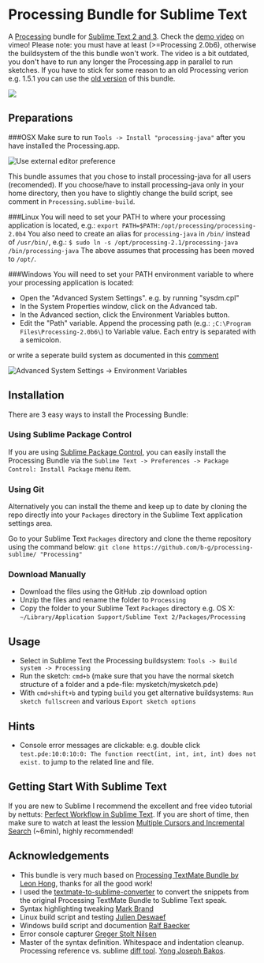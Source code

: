 # Processing Bundle for Sublime Text

A [Processing](http://processing.org/) bundle for [Sublime Text 2 and 3](http://www.sublimetext.com/). Check the [demo video](https://vimeo.com/45573600) on vimeo!
Please note: you must have at least (>=Processing 2.0b6), otherwise the buildsystem of the this bundle won't work. The video is a bit outdated, you don't have to run any longer the Processing.app in parallel to run sketches. If you have to stick for some reason to an old Processing verion e.g. 1.5.1 you can use the [old version](https://github.com/b-g/processing-sublime/tags) of this bundle.

[<img src="https://github.com/b-g/processing-sublime/raw/master/Images/overview.png">](https://vimeo.com/45573600)

## Preparations
###OSX
Make sure to run `Tools -> Install "processing-java"` after you have installed the Processing.app.

![Use external editor preference](https://github.com/b-g/processing-sublime/raw/master/Images/processing_preferences.gif "Use external editor preference")

This bundle assumes that you chose to install processing-java for all users (recomended). If you choose/have to install processing-java only in your home directory, then you have to slightly change the build script, see comment in `Processing.sublime-build`.

###Linux
You will need to set your PATH to where your processing application is located, e.g.:
`export PATH=$PATH:/opt/processing/processing-2.0b4`
You also need to create an alias for `processing-java` in `/bin/` instead of `/usr/bin/`, e.g.:
`$ sudo ln -s /opt/processing-2.1/processing-java /bin/processing-java`
The above assumes that processing has been moved to `/opt/`.

###Windows
You will need to set your PATH environment variable to where your processing application is located:
- Open the "Advanced System Settings". e.g. by running "sysdm.cpl"
- In the System Properties window, click on the Advanced tab.
- In the Advanced section, click the Environment Variables button.
- Edit the "Path" variable. Append the processing path (e.g.: `;C:\Program Files\Processing-2.0b6\`) to Variable value.
  Each entry is separated with a semicolon.

or write a seperate build system as documented in this [comment](https://github.com/b-g/processing-sublime/issues/17#issuecomment-15585500)

![Advanced System Settings -> Environment Variables](https://github.com/b-g/processing-sublime/raw/master/Images/processing_path_windows.gif)

## Installation
There are 3 easy ways to install the Processing Bundle:

### Using Sublime Package Control
If you are using [Sublime Package Control](http://wbond.net/sublime_packages/package_control), you can easily install the Processing Bundle via the `Sublime Text -> Preferences -> Package Control: Install Package` menu item.

### Using Git
Alternatively you can install the theme and keep up to date by cloning the repo directly into your `Packages` directory in the Sublime Text application settings area.

Go to your Sublime Text `Packages` directory and clone the theme repository using the command below:
`git clone https://github.com/b-g/processing-sublime/ "Processing"`

### Download Manually
- Download the files using the GitHub .zip download option
- Unzip the files and rename the folder to `Processing`
- Copy the folder to your Sublime Text `Packages` directory e.g. OS X: `~/Library/Application Support/Sublime Text 2/Packages/Processing`

## Usage
- Select in Sublime Text the Processing buildsystem: `Tools -> Build system -> Processing`
- Run the sketch: `cmd+b` (make sure that you have the normal sketch structure of a folder and a pde-file: mysketch/mysketch.pde)
- With `cmd+shift+b` and typing `build` you get alternative buildsystems: `Run sketch fullscreen` and various `Export sketch options`

## Hints
- Console error messages are clickable: e.g. double click `test.pde:10:0:10:0: The function reect(int, int, int, int) does not exist.` to jump to the related line and file.

## Getting Start With Sublime Text
If you are new to Sublime I recommend the excellent and free video tutorial by nettuts: [Perfect Workflow in Sublime Text](http://net.tutsplus.com/articles/news/perfect-workflow-in-sublime-text-free-course/). If you are short of time, then make sure to watch at least the lession [Multiple Cursors and Incremental Search]( https://tutsplus.com/lesson/multiple-cursors-and-incremental-search/) (~6min), highly recommended!

## Acknowledgements
- This bundle is very much based on [Processing TextMate Bundle by Leon Hong](http://www.onebitwonder.com/projects/processing/), thanks for all the good work!
- I used the [textmate-to-sublime-converter](https://github.com/srbs/textmate-to-sublime-converter) to convert the snippets from the original Processing TextMate Bundle to Sublime Text speak.
- Syntax highlighting tweaking [Mark Brand](https://github.com/ignism)
- Linux build script and testing [Julien Deswaef](http://xuv.be/)
- Windows build script and documention [Ralf Baecker](http://github.com/rlfbckr)
- Error console capturer [Greger Stolt Nilsen](http://gregerstoltnilsen.net/)
- Master of the syntax definition. Whitespace and indentation cleanup. Processing reference vs. sublime [diff tool](https://github.com/ybakos/processing-sublime-util). [Yong Joseph Bakos](http://yongbakos.com/).
